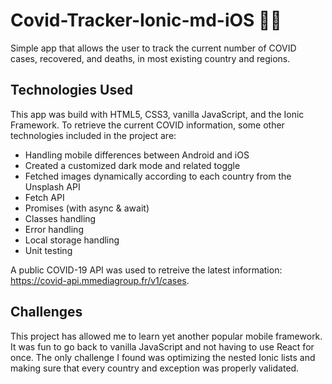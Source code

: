 # Covid-Tracker-Ionic-md-iOS 🦠😷
Simple app that allows the user to track the current number of COVID cases, recovered, and deaths, in most existing country and regions.

## Technologies Used
This app was build with HTML5, CSS3, vanilla JavaScript, and the Ionic Framework.
To retrieve the current COVID information, some other technologies included in the project are:

- Handling mobile differences between Android and iOS
- Created a customized dark mode and related toggle
- Fetched images dynamically according to each country from the Unsplash API
- Fetch API
- Promises (with async & await)
- Classes handling
- Error handling
- Local storage handling
- Unit testing

A public COVID-19 API was used to retreive the latest information: https://covid-api.mmediagroup.fr/v1/cases.

## Challenges
This project has allowed me to learn yet another popular mobile framework.
It was fun to go back to vanilla JavaScript and not having to use React for once.
The only challenge I found was optimizing the nested Ionic lists and making sure that every country and exception was properly validated.
